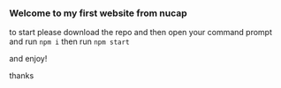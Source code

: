 ### Welcome to my first website from nucap

to start please download the repo and then open your command prompt and run
`npm i`
then run `npm start` 

and enjoy! 

thanks
